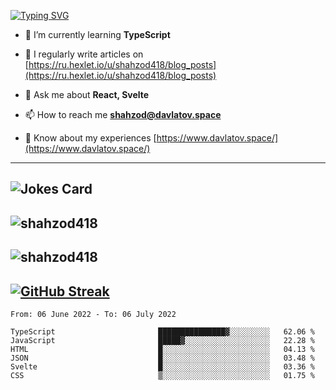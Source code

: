 [![Typing SVG](https://readme-typing-svg.herokuapp.com?font=Turret+Road&height=30&lines=HI!+I%60m+Frontend+Developer)](https://git.io/typing-svg)

- 🌱 I’m currently learning **TypeScript**

- 📝 I regularly write articles on [https://ru.hexlet.io/u/shahzod418/blog_posts](https://ru.hexlet.io/u/shahzod418/blog_posts)

- 💬 Ask me about **React, Svelte**

- 📫 How to reach me **shahzod@davlatov.space**

- 📄 Know about my experiences [https://www.davlatov.space/](https://www.davlatov.space/)

---
![Jokes Card](https://readme-jokes.vercel.app/api?theme=radical)
---
![shahzod418](https://github-readme-stats.vercel.app/api/top-langs?username=shahzod418&show_icons=true&theme=radical&locale=en&layout=compact)
---
![shahzod418](https://github-readme-stats.vercel.app/api?username=shahzod418&show_icons=true&theme=radical&locale=en&count_private=true)
---
[![GitHub Streak](http://github-readme-streak-stats.herokuapp.com?user=shahzod418&theme=radical&date_format=M%20j%5B%2C%20Y%5D)](https://git.io/streak-stats)
---
<!--START_SECTION:waka-->

```text
From: 06 June 2022 - To: 06 July 2022

TypeScript                       ███████████████▓░░░░░░░░░   62.06 %
JavaScript                       █████▓░░░░░░░░░░░░░░░░░░░   22.28 %
HTML                             █░░░░░░░░░░░░░░░░░░░░░░░░   04.13 %
JSON                             █░░░░░░░░░░░░░░░░░░░░░░░░   03.48 %
Svelte                           █░░░░░░░░░░░░░░░░░░░░░░░░   03.36 %
CSS                              ▒░░░░░░░░░░░░░░░░░░░░░░░░   01.75 %
```

<!--END_SECTION:waka-->
